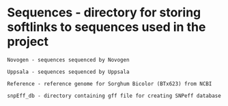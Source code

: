 # Sequences - directory for storing softlinks to sequences used in the project

	Novogen - sequences sequenced by Novogen

	Uppsala - sequences sequenced by Uppsala

	Reference - reference genome for Sorghum Bicolor (BTx623) from NCBI

	snpEff_db - directory containing gff file for creating SNPeff database

